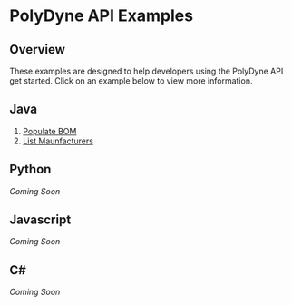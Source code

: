 # PolyDyne API Examples
## Overview
These examples are designed to help developers using the PolyDyne API get started. Click on an example below to view more information.

## Java
1. [Populate BOM](https://github.com/SupplyFrame/polydyne-api-examples/tree/master/java/bom-example)
2. [List Maunfacturers](https://github.com/SupplyFrame/polydyne-api-examples/tree/master/java/manufacturer-example)

## Python
*Coming Soon*

## Javascript
*Coming Soon*

## C&#35;
*Coming Soon*

